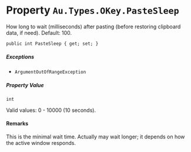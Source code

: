 # Property `Au.Types.OKey.PasteSleep`

How long to wait (milliseconds) after pasting (before restoring clipboard data, if need). Default: 100.

```
public int PasteSleep { get; set; }
```

##### Exceptions

- `ArgumentOutOfRangeException`

##### Property Value

`int`

Valid values: 0 - 10000 (10 seconds).

#### Remarks

This is the minimal wait time. Actually may wait longer; it depends on how the active window responds.
